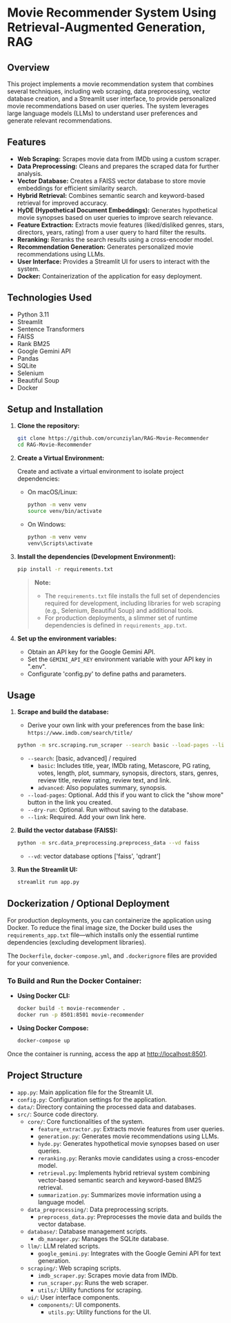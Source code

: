 # Movie Recommender System Using Retrieval-Augmented Generation, RAG

## Overview

This project implements a movie recommendation system that combines several techniques, including web scraping, data preprocessing, vector database creation, and a Streamlit user interface, to provide personalized movie recommendations based on user queries. The system leverages large language models (LLMs) to understand user preferences and generate relevant recommendations.

## Features

-   **Web Scraping:** Scrapes movie data from IMDb using a custom scraper.
-   **Data Preprocessing:** Cleans and prepares the scraped data for further analysis.
-   **Vector Database:** Creates a FAISS vector database to store movie embeddings for efficient similarity search.
-   **Hybrid Retrieval:** Combines semantic search and keyword-based retrieval for improved accuracy.
-   **HyDE (Hypothetical Document Embeddings):** Generates hypothetical movie synopses based on user queries to improve search relevance.
-   **Feature Extraction:** Extracts movie features (liked/disliked genres, stars, directors, years, rating) from a user query to hard filter the results.
-   **Reranking:** Reranks the search results using a cross-encoder model.
-   **Recommendation Generation:** Generates personalized movie recommendations using LLMs.
-   **User Interface:** Provides a Streamlit UI for users to interact with the system.
-   **Docker:** Containerization of the application for easy deployment.

## Technologies Used

-   Python 3.11
-   Streamlit
-   Sentence Transformers
-   FAISS
-   Rank BM25
-   Google Gemini API
-   Pandas
-   SQLite
-   Selenium
-   Beautiful Soup
-   Docker

## Setup and Installation

1.  **Clone the repository:**

    ```bash
    git clone https://github.com/orcunziylan/RAG-Movie-Recommender
    cd RAG-Movie-Recommender
    ```


2. **Create a Virtual Environment:**

    Create and activate a virtual environment to isolate project dependencies:

    - On macOS/Linux:
      ```bash
      python -m venv venv
      source venv/bin/activate
      ```

    - On Windows:
      ```bash
      python -m venv venv
      venv\Scripts\activate
      ```

3. **Install the dependencies (Development Environment):**

    ```bash
    pip install -r requirements.txt
    ```

    > **Note:**  
    > - The `requirements.txt` file installs the full set of dependencies required for development, including libraries for web scraping (e.g., Selenium, Beautiful Soup) and additional tools.
    > - For production deployments, a slimmer set of runtime dependencies is defined in `requirements_app.txt`.

3.  **Set up the environment variables:**

    -   Obtain an API key for the Google Gemini API.
    -   Set the `GEMINI_API_KEY` environment variable with your API key in ".env".
    -   Configurate 'config.py' to define paths and parameters.

## Usage 

1.  **Scrape and build the database:**

    -   Derive your own link with your preferences from the base link: `https://www.imdb.com/search/title/`

    ```bash
    python -m src.scraping.run_scraper --search basic --load-pages --link "<your_own_link>"
    ```
    
    -   `--search`: \[basic, advanced] / required
        -   `basic`: Includes title, year, IMDb rating, Metascore, PG rating, votes, length, plot, summary, synopsis, directors, stars, genres, review title, review rating, review text, and link.
        -   `advanced`: Also populates summary, synopsis.
    -   `--load-pages`: Optional. Add this if you want to click the "show more" button in the link you created.
    -   `--dry-run`: Optional. Run without saving to the database.
    -   `--link`: Required. Add your own link here.

2.  **Build the vector database (FAISS):**

    ```bash
    python -m src.data_preprocessing.preprocess_data --vd faiss
    ```

    -   `--vd`: vector database options \['faiss', 'qdrant']

3.  **Run the Streamlit UI:**

    ```bash
    streamlit run app.py
    ```

## Dockerization / Optional Deployment

For production deployments, you can containerize the application using Docker. To reduce the final image size, the Docker build uses the `requirements_app.txt` file—which installs only the essential runtime dependencies (excluding development libraries).

The `Dockerfile`, `docker-compose.yml`, and `.dockerignore` files are provided for your convenience.

### To Build and Run the Docker Container:

- **Using Docker CLI:**

    ```bash
    docker build -t movie-recommender .
    docker run -p 8501:8501 movie-recommender
    ```

- **Using Docker Compose:**

    ```bash
    docker-compose up
    ```

Once the container is running, access the app at [http://localhost:8501](http://localhost:8501).

## Project Structure

-   `app.py`: Main application file for the Streamlit UI.
-   `config.py`: Configuration settings for the application.
-   `data/`: Directory containing the processed data and databases.
-   `src/`: Source code directory.
    -   `core/`: Core functionalities of the system.
        -   `feature_extractor.py`: Extracts movie features from user queries.
        -   `generation.py`: Generates movie recommendations using LLMs.
        -   `hyde.py`: Generates hypothetical movie synopses based on user queries.
        -   `reranking.py`: Reranks movie candidates using a cross-encoder model.
        -   `retrieval.py`: Implements hybrid retrieval system combining vector-based semantic search and keyword-based BM25 retrieval.
        -   `summarization.py`: Summarizes movie information using a language model.
    -   `data_preprocessing/`: Data preprocessing scripts.
        -   `preprocess_data.py`: Preprocesses the movie data and builds the vector database.
    -   `database/`: Database management scripts.
        -   `db_manager.py`: Manages the SQLite database.
    -   `llm/`: LLM related scripts.
        -   `google_gemini.py`: Integrates with the Google Gemini API for text generation.
    -   `scraping/`: Web scraping scripts.
        -   `imdb_scraper.py`: Scrapes movie data from IMDb.
        -   `run_scraper.py`: Runs the web scraper.
        -   `utils/`: Utility functions for scraping.
    -   `ui/`: User interface components.
        -   `components/`: UI components.
            -   `utils.py`: Utility functions for the UI.
